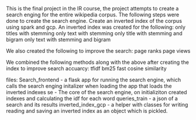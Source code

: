 This is the final project in the IR course, the project attempts to create a search enging for the entire wikipedia corpus.
The following steps were done to create the search engine.
Create an inverted index of the corpus using spark and gcp.
An inverted index was created for the following: 
  only titles with stemming
  only text with stemming
  only title with stemming and bigram
  only text with stemming and bigram

We also created the following to improve the search:
  page ranks
  page views

We combined the following methods along with the above after creating the index to improve search accuarcy:
  tfidf
  bm25
  fast cosine similarity

files:
Search_frontend - a flask app for running the search engine, which calls the search enging initalizer when loading the app that loads the inverted indexes 
se - The core of the search engine, on initializiton created indexes and calculating the idf for each word
queries_train - a json of a search and its results
inverted_index_gcp - a helper with classes for writing reading and saving an inverted index as an object which is pickled.
